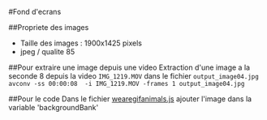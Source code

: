 #Fond d'ecrans

##Propriete des images
* Taille des images : 1900x1425 pixels
* jpeg / qualite 85

##Pour extraire une image depuis une video
Extraction d'une image a la seconde 8 depuis la video `IMG_1219.MOV` dans le fichier `output_image04.jpg`
`avconv -ss 00:00:08  -i IMG_1219.MOV -frames 1 output_image04.jpg`

##Pour le code
Dans le fichier [wearegifanimals.js](../js/wearegifanimals.js) ajouter l'image dans la variable 'backgroundBank'
